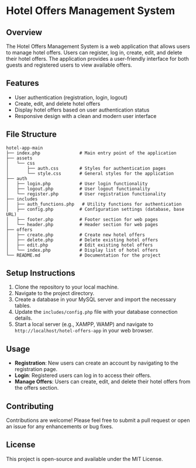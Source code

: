 # Hotel Offers Management System

## Overview
The Hotel Offers Management System is a web application that allows users to manage hotel offers. Users can register, log in, create, edit, and delete their hotel offers. The application provides a user-friendly interface for both guests and registered users to view available offers.

## Features
- User authentication (registration, login, logout)
- Create, edit, and delete hotel offers
- Display hotel offers based on user authentication status
- Responsive design with a clean and modern user interface

## File Structure
```
hotel-app-main
├── index.php               # Main entry point of the application
├── assets
│   └── css
│       ├── auth.css        # Styles for authentication pages
│       └── style.css       # General styles for the application
├── auth
│   ├── login.php           # User login functionality
│   ├── logout.php          # User logout functionality
│   └── register.php        # User registration functionality
├── includes
│   ├── auth_functions.php   # Utility functions for authentication
│   ├── config.php          # Configuration settings (database, base URL)
│   ├── footer.php          # Footer section for web pages
│   └── header.php          # Header section for web pages
├── offers
│   ├── create.php          # Create new hotel offers
│   ├── delete.php          # Delete existing hotel offers
│   ├── edit.php            # Edit existing hotel offers
│   └── index.php           # Display list of hotel offers
└── README.md               # Documentation for the project
```

## Setup Instructions
1. Clone the repository to your local machine.
2. Navigate to the project directory.
3. Create a database in your MySQL server and import the necessary tables.
4. Update the `includes/config.php` file with your database connection details.
5. Start a local server (e.g., XAMPP, WAMP) and navigate to `http://localhost/hotel-offers-app` in your web browser.

## Usage
- **Registration**: New users can create an account by navigating to the registration page.
- **Login**: Registered users can log in to access their offers.
- **Manage Offers**: Users can create, edit, and delete their hotel offers from the offers section.

## Contributing
Contributions are welcome! Please feel free to submit a pull request or open an issue for any enhancements or bug fixes.

## License
This project is open-source and available under the MIT License.